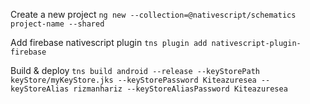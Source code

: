 Create a new project
`ng new --collection=@nativescript/schematics project-name --shared`


Add firebase nativescript plugin
`tns plugin add nativescript-plugin-firebase`


Build & deploy
`tns build android --release --keyStorePath keyStore/myKeyStore.jks --keyStorePassword Kiteazuresea --keyStoreAlias rizmanhariz --keyStoreAliasPassword Kiteazuresea`
